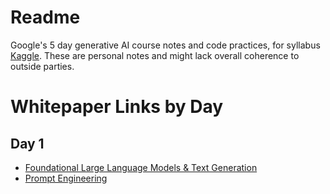 # Readme

Google's 5 day generative AI course notes and code practices, for syllabus [Kaggle](https://www.kaggle.com/learn-guide/5-day-genai). These are personal notes and might lack overall coherence to outside parties. 

# Whitepaper Links by Day

## Day 1

- [Foundational Large Language Models & Text Generation](https://drive.google.com/file/d/1mFvTxfuJg4VNutn9wBvH_URznLRkklb3/view)
- [Prompt Engineering](https://drive.google.com/file/d/1jkQ_s8z4TQy85cVKwymhs4w3fP9PZ4xm/view)
